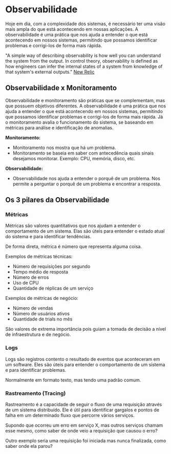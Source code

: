 # Observabilidade

Hoje em dia, com a complexidade dos sistemas, é necessário ter uma visão mais ampla do que está acontecendo em nossas aplicações. A observabilidade é uma prática que nos ajuda a entender o que está acontecendo em nossos sistemas, permitindo que possamos identificar problemas e corrigi-los de forma mais rápida.

"A simple way of describing observability is how well you can understand the system from the output. In control theory, observability is defined as how engineers can infer the internal states of a system from knowledge of that system's external outputs."
[New Relic](https://newrelic.com/blog/best-practices/what-is-observability)

## Observabilidade x Monitoramento

Observabilidade e monitoramento são práticas que se complementam, mas que possuem objetivos diferentes. A observabilidade é uma prática que nos ajuda a entender o que está acontecendo em nossos sistemas, permitindo que possamos identificar problemas e corrigi-los de forma mais rápida. Já o monitoramento avalia o funcionamento do sistema, se baseando em métricas para análise e identificação de anomalias.

**Monitoramento:**

- Monitoramento nos mostra que há um problema.
- Monitoramento se baseia em saber com antecedência quais sinais desejamos monitorar. Exemplo: CPU, memória, disco, etc.

**Observabilidade:**

- Observabilidade nos ajuda a entender o porquê de um problema. Nos permite a perguntar o porquê de um problema e encontrar a resposta.

## Os 3 pilares da Observabilidade

### Métricas

Métricas são valores quantitativos que nos ajudam a entender o comportamento de um sistema. Elas são úteis para entender o estado atual do sistema e para identificar tendências.

De forma direta, métrica é número que representa alguma coisa.

Exemplos de métricas técnicas:

- Número de requisições por segundo
- Tempo médio de resposta
- Número de erros
- Uso de CPU
- Quantidade de réplicas de um serviço

Exemplos de métricas de negócio:

- Número de vendas
- Número de usuários ativos
- Quantidade de trials no mês

São valores de extrema importância pois guiam a tomada de decisão a nível de infraestrutura e de negócio.

### Logs

Logs são registros contento o resultado de eventos que aconteceram em um software. Eles são úteis para entender o comportamento de um sistema e para identificar problemas.

Normalmente em formato texto, mas tendo uma padrão comum.

### Rastreamento (Tracing)

Rastreamento é a capacidade de seguir o fluxo de uma requisição através de um sistema distribuído. Ele é útil para identificar gargalos e pontos de falha em um determinado fluxo que percorre vários serviços.

Supondo que ocorreu um erro em serviço X, mas outros serviços chamam esse mesmo, como saber de onde veio a requisição que causou o erro?

Outro exemplo seria uma requisição foi iniciada mas nunca finalizada, como saber onde ela parou?
